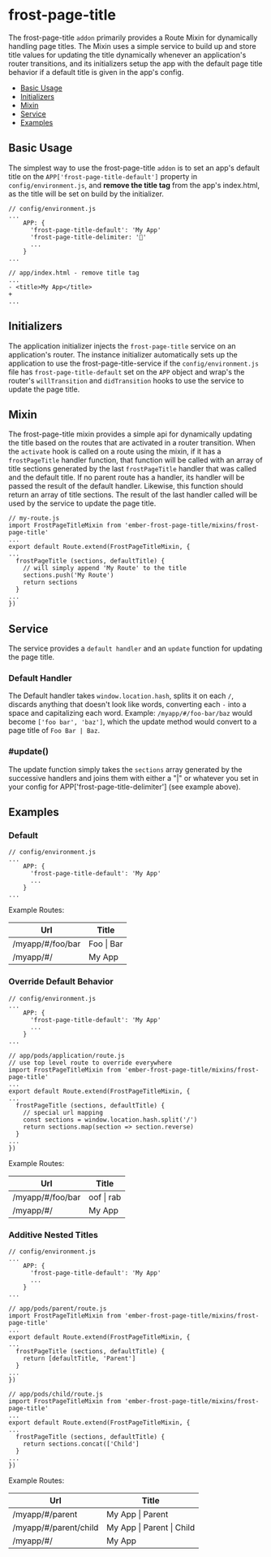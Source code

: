 # frost-page-title
The frost-page-title `addon` primarily provides a Route Mixin for dynamically handling page titles. The Mixin uses a simple service to build up and store title values for updating the title dynamically whenever an application's router transitions, and its initializers setup the app with the default page title behavior if a default title is given in the app's config.

* [Basic Usage](#basic-usage)
* [Initializers](#initializers)
* [Mixin](#mixin)
* [Service](#service)
* [Examples](#examples)

## Basic Usage
The simplest way to use the frost-page-title `addon` is to set an app's default title on the `APP['frost-page-title-default']` property in `config/environment.js`, and __remove the title tag__ from the app's index.html, as the title will be set on build by the initializer.
```
// config/environment.js
...
	APP: {
      'frost-page-title-default': 'My App'
      'frost-page-title-delimiter: '🍺'
      ...
    }
...
```
```
// app/index.html - remove title tag
...
- <title>My App</title>
+
...
```

## Initializers
The application initializer injects the `frost-page-title` service on an application's router. The instance initializer automatically sets up the application to use the frost-page-title-service if the `config/environment.js` file has `frost-page-title-default` set on the `APP` object and wrap's the router's `willTransition` and `didTransition` hooks to use the service to update the page title.

## Mixin
The frost-page-title mixin provides a simple api for dynamically updating the title based on the routes that are activated in a router transition. When the `activate` hook is called on a route using the mixin, if it has a `frostPageTitle` handler function, that function will be called with an array of title sections generated by the last `frostPageTitle` handler that was called and the default title. If no parent route has a handler, its handler will be passed the result of the default handler. Likewise, this function should return an array of title sections. The result of the last handler called will be used by the service to update the page title.
```
// my-route.js
import FrostPageTitleMixin from 'ember-frost-page-title/mixins/frost-page-title'
...
export default Route.extend(FrostPageTitleMixin, {
...
  frostPageTitle (sections, defaultTitle) {
    // will simply append 'My Route' to the title
    sections.push('My Route')
    return sections	   
  }
...
})
```

## Service
The service provides a `default handler` and an `update` function for updating the page title. 

### Default Handler
The Default handler takes `window.location.hash`, splits it on each `/`, discards anything that doesn't look like words, converting each `-` into a space and capitalizing each word. Example: `/myapp/#/foo-bar/baz` would become `['foo bar', 'baz']`, which the update method would convert to a page title of `Foo Bar | Baz`.

### #update()
The update function simply takes the `sections` array generated by the successive handlers and joins them with either a "|" or whatever you set in your config for APP['frost-page-title-delimiter'] (see example above).

## Examples

### Default
```
// config/environment.js
...
	APP: {
      'frost-page-title-default': 'My App'
      ...
    }
...
```
Example Routes:

| Url | Title |
| --- | ----- |
| /myapp/#/foo/bar | Foo \| Bar |
| /myapp/#/ | My App |

### Override Default Behavior
```
// config/environment.js
...
	APP: {
      'frost-page-title-default': 'My App'
      ...
    }
...
```
```
// app/pods/application/route.js
// use top level route to override everywhere
import FrostPageTitleMixin from 'ember-frost-page-title/mixins/frost-page-title'
...
export default Route.extend(FrostPageTitleMixin, {
...
  frostPageTitle (sections, defaultTitle) {
    // special url mapping
    const sections = window.location.hash.split('/')
    return sections.map(section => section.reverse)
  }
...
})
```
Example Routes:

| Url | Title |
| --- | ----- |
| /myapp/#/foo/bar | oof \| rab |
| /myapp/#/ | My App |

### Additive Nested Titles

```
// config/environment.js
...
	APP: {
      'frost-page-title-default': 'My App'
      ...
    }
...
```
```
// app/pods/parent/route.js
import FrostPageTitleMixin from 'ember-frost-page-title/mixins/frost-page-title'
...
export default Route.extend(FrostPageTitleMixin, {
...
  frostPageTitle (sections, defaultTitle) {
    return [defaultTitle, 'Parent']
  }
...
})
```
```
// app/pods/child/route.js
import FrostPageTitleMixin from 'ember-frost-page-title/mixins/frost-page-title'
...
export default Route.extend(FrostPageTitleMixin, {
...
  frostPageTitle (sections, defaultTitle) {
    return sections.concat(['Child']
  }
...
})
```
Example Routes:

| Url | Title |
| --- | ----- |
| /myapp/#/parent | My App \| Parent |
| /myapp/#/parent/child | My App \| Parent \| Child |
| /myapp/#/ | My App |

